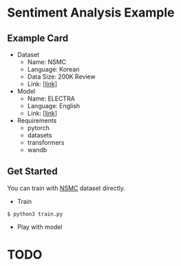 # Sentiment Analysis Example
  
## Example Card
  
- Dataset
  - Name: NSMC
  - Language: Korean
  - Data Size: 200K Review  
  - Link: [[link]](https://github.com/e9t/nsmc)
- Model
  - Name: ELECTRA
  - Language: English
  - Link: [[link]](https://arxiv.org/abs/2003.10555)  
- Requirements
  - pytorch
  - datasets  
  - transformers
  - wandb
  
## Get Started
  
You can train with [NSMC](https://github.com/e9t/nsmc) dataset directly.
  
- Train

```
$ python3 train.py
```
  
- Play with model
  
# TODO
